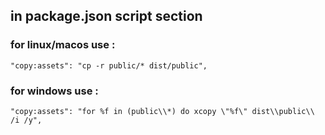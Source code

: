 ## in package.json script section

### for linux/macos use :
`"copy:assets": "cp -r public/* dist/public",`

### for windows use :
`"copy:assets": "for %f in (public\\*) do xcopy \"%f\" dist\\public\\ /i /y",`
